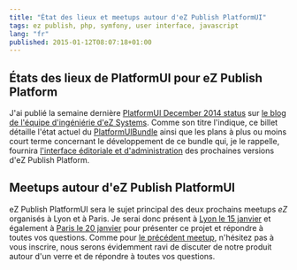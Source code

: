 ```yaml
---
title: "État des lieux et meetups autour d'eZ Publish PlatformUI"
tags: ez publish, php, symfony, user interface, javascript
lang: "fr"
published: 2015-01-12T08:07:18+01:00
---
```


## États des lieux de PlatformUI pour eZ Publish Platform

J'ai publié la semaine dernière [PlatformUI December 2014
status](http://share.ez.no/blogs/core-development-team/platformui-december-2014-status)
sur [le blog de l'équipe d'ingéniérie d'eZ
Systems](http://share.ez.no/blogs/core-development-team). Comme son titre
l'indique, ce billet détaille l'état actuel du
[PlatformUIBundle](https://github.com/ezsystems/PlatformUIBundle) ainsi que les
plans à plus ou moins court terme concernant le développement de ce bundle qui,
je le rappelle, fournira [l'interface éditoriale et
d'administration](/post/future-ez-publish-platform-ui) des
prochaines versions d'eZ Publish Platform.

## Meetups autour d'eZ Publish PlatformUI

eZ Publish PlatformUI sera le sujet principal des deux prochains meetups *eZ*
organisés à Lyon et à Paris. Je serai donc présent à [Lyon le 15
janvier](http://www.meetup.com/Lyon-eZ-Publish-Meetup/events/219253452/) et
également à [Paris le 20
janvier](http://www.meetup.com/ezpublish-paris-meetup/events/219801118/) pour
présenter ce projet et répondre à toutes vos questions. Comme pour [le précédent
meetup](/post/ez-publish-5-4-meetup-lyon), n'hésitez pas à vous inscrire, nous
serons évidemment ravi de discuter de notre produit autour d'un verre et de
répondre à toutes vos questions.

